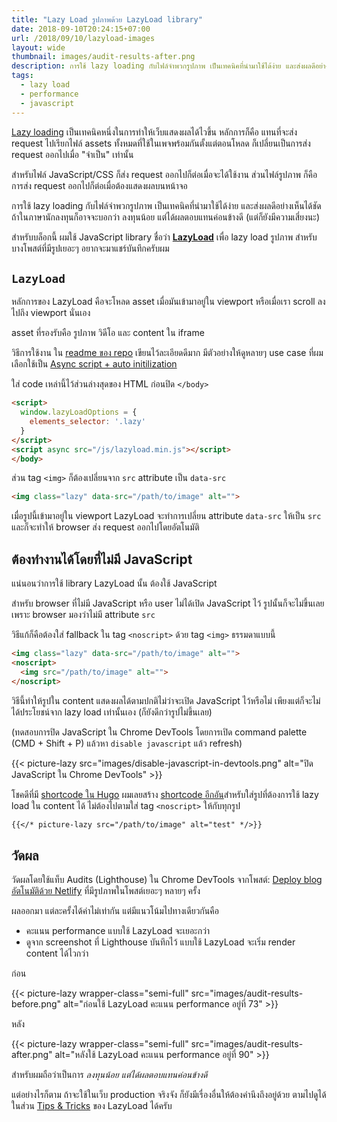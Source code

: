 ```yaml
---
title: "Lazy Load รูปภาพด้วย LazyLoad library"
date: 2018-09-10T20:24:15+07:00
url: /2018/09/10/lazyload-images
layout: wide
thumbnail: images/audit-results-after.png
description: การใช้ lazy loading กับไฟล์จำพวกรูปภาพ เป็นเทคนิคที่นำมาใช้ได้ง่าย และส่งผลดีอย่างเห็นได้ชัด ในโพสต์นี้ผมนำ library ที่ชื่อว่า LazyLoad มาใช้งานกับบล็อกนี้ครับ
tags:
  - lazy load
  - performance
  - javascript
---
```


[Lazy loading](https://en.wikipedia.org/wiki/Lazy_loading) เป็นเทคนิคหนึ่งในการทำให้เว็บแสดงผลได้ไวขึ้น หลักการก็คือ
แทนที่จะส่ง request ไปเรียกไฟล์ assets ทั้งหมดที่ใช้ในเพจพร้อมกันตั้งแต่ตอนโหลด
ก็เปลี่ยนเป็นการส่ง request ออกไปเมื่อ "จำเป็น" เท่านั้น

สำหรับไฟล์ JavaScript/CSS ก็ส่ง request ออกไปก็ต่อเมื่อจะได้ใช้งาน
ส่วนไฟล์รูปภาพ ก็คือการส่ง request ออกไปก็ต่อเมื่อต้องแสดงผลบนหน้าจอ

การใช้ lazy loading กับไฟล์จำพวกรูปภาพ เป็นเทคนิคที่นำมาใช้ได้ง่าย
และส่งผลดีอย่างเห็นได้ชัด ถ้าในภาษานักลงทุนก็อาจจะบอกว่า ลงทุนน้อย แต่ได้ผลตอบแทนค่อนข้างดี (แต่ก็ยังมีความเสี่ยงนะ)

สำหรับบล็อกนี้ ผมใช้ JavaScript library ชื่อว่า [**LazyLoad**](https://github.com/verlok/lazyload)
เพื่อ lazy load รูปภาพ สำหรับบางโพสต์ที่มีรูปเยอะๆ
อยากจะมาแชร์บันทึกครับผม

## `LazyLoad`

หลักการของ LazyLoad คือจะโหลด asset เมื่อมันเข้ามาอยู่ใน viewport
หรือเมื่อเรา scroll ลงไปถึง viewport นั่นเอง

asset ที่รองรับคือ รูปภาพ วิดีโอ และ content ใน iframe

วิธีการใช้งาน ใน [readme ของ repo](https://github.com/verlok/lazyload/blob/master/README.md) เขียนไว้ละเอียดดีมาก มีตัวอย่างให้ดูหลายๆ use case
ที่ผมเลือกใช้เป็น [Async script + auto initilization](https://github.com/verlok/lazyload#async-script--auto-initialization)

ใส่ code เหล่านี้ไว้ส่วนล่างสุดของ HTML ก่อนปิด `</body>`

```html
<script>
  window.lazyLoadOptions = {
    elements_selector: '.lazy'
  }
</script>
<script async src="/js/lazyload.min.js"></script>
</body>
```

ส่วน tag `<img>` ก็ต้องเปลี่ยนจาก `src` attribute เป็น `data-src`

```html
<img class="lazy" data-src="/path/to/image" alt="">
```

เมื่อรูปนี้เข้ามาอยู่ใน viewport LazyLoad จะทำการเปลี่ยน attribute `data-src` ให้เป็น `src`
และก็จะทำให้ browser ส่ง request ออกไปโดยอัตโนมัติ

## ต้องทำงานได้โดยที่ไม่มี JavaScript

แน่นอนว่าการใช้ library LazyLoad นั้น ต้องใช้ JavaScript

สำหรับ browser ที่ไม่มี JavaScript หรือ user ไม่ได้เปิด JavaScript ไว้
รูปนั้นก็จะไม่ขึ้นเลย เพราะ browser มองว่าไม่มี attribute `src`

วิธีแก้ก็คือต้องใส่ fallback ใน tag `<noscript>` ด้วย tag `<img>` ธรรมดาแบบนี้

```html
<img class="lazy" data-src="/path/to/image" alt="">
<noscript>
  <img src="/path/to/image" alt="">
</noscript>
```

วิธีนี้ทำให้รูปใน content แสดงผลได้ตามปกติไม่ว่าจะเปิด JavaScript ไว้หรือไม่
เพียงแต่ก็จะไม่ได้ประโยชน์จาก lazy load เท่านั้นเอง (ก็ยังดีกว่ารูปไม่ขึ้นเลย)

(ทดสอบการปิด JavaScript ใน Chrome DevTools โดยการเปิด command palette (CMD + Shift + P) แล้วหา `disable javascript`
แล้ว refresh)

{{< picture-lazy src="images/disable-javascript-in-devtools.png" alt="ปิด JavaScript ใน Chrome DevTools" >}}

โชคดีที่มี [shortcode ใน Hugo](https://armno.in.th/2018/09/08/hugo-shortcode/)
ผมเลยสร้าง [shortcode อีกอัน](https://github.com/armno/blog/blob/master/themes/armno/layouts/shortcodes/picture-lazy.html)สำหรับใส่รูปที่ต้องการใช้ lazy load ใน content ได้
ไม่ต้องไปตามใส่ tag ```<noscript>``` ให้กับทุกรูป

```markdown
{{</* picture-lazy src="/path/to/image" alt="test" */>}}
```

## วัดผล

วัดผลโดยใช้แท็บ Audits (Lighthouse) ใน Chrome DevTools จากโพสต์: [Deploy blog อัตโนมัติด้วย Netlify](https://armno.in.th/2018/08/18/move-to-netlify/)
ที่มีรูปภาพในโพสต์เยอะๆ
หลายๆ ครั้ง

ผลออกมา แต่ละครั้งได้ค่าไม่เท่ากัน แต่มีแนวโน้มไปทางเดียวกันคือ

- คะแนน performance แบบใช้ LazyLoad จะเยอะกว่า
- ดูจาก screenshot ที่ Lighthouse บันทึกไว้ แบบใช้ LazyLoad จะเริ่ม render content ได้ไวกว่า

ก่อน

{{< picture-lazy wrapper-class="semi-full" src="images/audit-results-before.png" alt="ก่อนใช้ LazyLoad คะแนน performance อยู่ที่ 73" >}}

หลัง

{{< picture-lazy wrapper-class="semi-full" src="images/audit-results-after.png" alt="หลังใช้ LazyLoad คะแนน performance อยู่ที่ 90" >}}

สำหรับผมถือว่าเป็นการ _ลงทุนน้อย แต่ได้ผลตอบแทนค่อนข้างดี_

แต่อย่างไรก็ตาม ถ้าจะใช้ในเว็บ production จริงจัง ก็ยังมีเรื่องอื่นให้ต้องคำนึงถึงอยู่ด้วย ตามไปดูได้ในส่วน [Tips & Tricks](https://github.com/verlok/lazyload#-tips--tricks) ของ LazyLoad ได้ครับ
